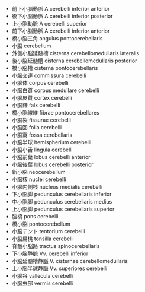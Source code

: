 - 前下小脳動脈 A cerebelli inferior anterior
- 後下小脳動脈 A cerebelli inferior posterior
- 上小脳動脈 A cerebelli superior
- 前下小脳動脈 A cerebelli inferior anterior
- 橋小脳三角 angulus pontocerebellaris
- 小脳 cerebellum
- 外側小脳延髄槽 cisterna cerebellomedullaris lateralis
- 後小脳延髄槽 cisterna cerebellomedullaris posterior
- 橋小脳槽 cisterna pontocerebellaris
- 小脳交連 commissura cerebelli
- 小脳体 corpus cerebelli
- 小脳白質 corpus medullare cerebelli
- 小脳皮質 cortex cerebelli
- 小脳鎌 falx cerebelli
- 橋小脳線維 fibrae pontocerebellares
- 小脳裂 fissurae cerebelli
- 小脳回 folia cerebelli
- 小脳窩 fossa cerebellaris
- 小脳半球 hemispherium cerebelli
- 小脳小舌 lingula cerebelli
- 小脳前葉 lobus cerebelli anterior
- 小脳後葉 lobus cerebelli posterior
- 新小脳 neocerebellum
- 小脳核 nuclei cerebelli
- 小脳内側核 nucleus medialis cerebelli
- 下小脳脚 pedunculus cerebellaris inferior
- 中小脳脚 pedunculus cerebellaris medius
- 上小脳脚 pedunculus cerebellaris superior
- 脳橋 pons cerebelli
- 橋小脳 pontocerebellum
- 小脳テント tentorium cerebelli
- 小脳扁桃 tonsilla cerebelli
- 脊髄小脳路 tractus spinocerebellaris
- 下小脳静脈 Vv. cerebelli inferior
- 小脳延髄槽静脈 V. cisternae cerebellomedullaris
- 上小脳半球静脈 Vv. superiores cerebelli
- 小脳谷 vallecula cerebelli
- 小脳虫部 vermis cerebelli
